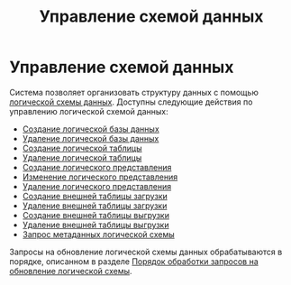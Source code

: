 ﻿---
layout: default
title: Управление схемой данных
nav_order: 2
parent: Работа с системой
has_children: true
has_toc: false
---

# Управление схемой данных

Система позволяет организовать структуру данных с помощью [логической схемы данных](../../Обзор_понятий_компонентов_и_связей/Основные_понятия/Логическая_схема_данных/Логическая_схема_данных.md). 
Доступны следующие действия по управлению логической схемой данных:
*   [Создание логической базы данных](Создание_логической_базы_данных/Создание_логической_базы_данных.md)
*   [Удаление логической базы данных](Удаление_логической_базы_данных/Удаление_логической_базы_данных.md)
*   [Создание логической таблицы](Создание_логической_таблицы/Создание_логической_таблицы.md)
*   [Удаление логической таблицы](Удаление_логического_представления/Удаление_логического_представления.md)
*   [Создание логического представления](Создание_логического_представления/Создание_логического_представления.md)
*   [Изменение логического представления](Изменение_логического_представления/Изменение_логического_представления.md)
*   [Удаление логического представления](Удаление_логического_представления/Удаление_логического_представления.md)
*   [Создание внешней таблицы загрузки](Создание_внешней_таблицы_загрузки/Создание_внешней_таблицы_загрузки.md)
*   [Удаление внешней таблицы загрузки](Удаление_внешней_таблицы_загрузки/Удаление_внешней_таблицы_загрузки.md)
*   [Создание внешней таблицы выгрузки](Создание_внешней_таблицы_выгрузки/Создание_внешней_таблицы_выгрузки.md)
*   [Удаление внешней таблицы выгрузки](Удаление_внешней_таблицы_выгрузки/Удаление_внешней_таблицы_выгрузки.md)
*   [Запрос метаданных логической схемы](Запрос_метаданных_логической_схемы/Запрос_метаданных_логической_схемы.md)

Запросы на обновление логической схемы данных обрабатываются в порядке, описанном в разделе 
[Порядок обработки запросов на обновление логической схемы](../../Обзор_понятий_компонентов_и_связей/Связи_с_другими_системами_и_компонентами/Порядок_обработки_запросов_на_обновление_логической_схемы/Порядок_обработки_запросов_на_обновление_логической_схемы.md).
